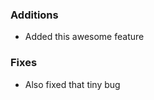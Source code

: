 <!-- Add all the new additions/features implemented here -->
### Additions
* Added this awesome feature

<!-- Add all the fixes/bugs here -->
### Fixes
* Also fixed that tiny bug

<!-- 
If you think that this pr includes something that 
does not fit in the above categories uncomment the next section
--->


<!-- 
### Others
* I also did this special thing
-->
